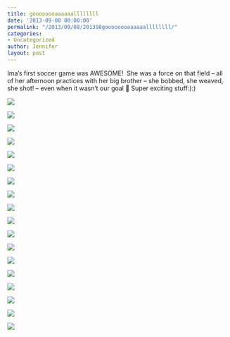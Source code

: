 ```yaml
---
title: goooooooaaaaaallllllll
date: '2013-09-08 00:00:00'
permalink: "/2013/09/08/201398goooooooaaaaaallllllll/"
categories:
- Uncategorized
author: Jennifer
layout: post
---
```


Ima&#8217;s first soccer game was AWESOME! &nbsp;She was a force on that field &#8211; all of her afternoon practices with her big brother &#8211; she bobbed, she weaved, she shot! &#8211; even when it wasn&#8217;t our goal 🙂 Super exciting stuff:):)

<div class="image-gallery-wrapper">
  <p>
    <img src="http://static1.squarespace.com/static/50db6bb3e4b015296cd43789/50dfa5b1e4b0dc6320e0b5ea/5275c387e4b0298e6ac6d609/1383449755252/2013-11-02+13.52.36.jpg.36.jpg?format=original" />
  </p>

  <p>
    <img src="http://static1.squarespace.com/static/50db6bb3e4b015296cd43789/50dfa5b1e4b0dc6320e0b5ea/5275c3b7e4b0298e6ac6d62f/1383449839734/2013-11-02+13.52.33.jpg.33.jpg?format=original" />
  </p>

  <p>
    <img src="http://static1.squarespace.com/static/50db6bb3e4b015296cd43789/50dfa5b1e4b0dc6320e0b5ea/522cc9cae4b0d7cf73ed0f37/1378667654139/2013-09-07+12.55.54.jpg.54.jpg?format=original" />
  </p>

  <p>
    <img src="http://static1.squarespace.com/static/50db6bb3e4b015296cd43789/50dfa5b1e4b0dc6320e0b5ea/522cc987e4b0e1a3bc87b500/1378668129796/2013-09-07+13.20.44.jpg.44.jpg?format=original" />
  </p>

  <p>
    <img src="http://static1.squarespace.com/static/50db6bb3e4b015296cd43789/50dfa5b1e4b0dc6320e0b5ea/522cc9dde4b074119b2207b7/1378667816226/2013-09-07+13.15.20.jpg.20.jpg?format=original" />
  </p>

  <p>
    <img src="http://static1.squarespace.com/static/50db6bb3e4b015296cd43789/50dfa5b1e4b0dc6320e0b5ea/522cc9f1e4b09d456b099c3e/1378667934833/2013-09-07+13.15.25.jpg.25.jpg?format=original" />
  </p>

  <p>
    <img src="http://static1.squarespace.com/static/50db6bb3e4b015296cd43789/50dfa5b1e4b0dc6320e0b5ea/522cca1ee4b0e0717e3d8d79/1378668551600/2013-09-07+13.53.07.jpg.07.jpg?format=original" />
  </p>

  <p>
    <img src="http://static1.squarespace.com/static/50db6bb3e4b015296cd43789/50dfa5b1e4b0dc6320e0b5ea/522cc959e4b0d5218db3603c/1378668050596/2013-09-07+13.20.29.jpg.29.jpg?format=original" />
  </p>

  <p>
    <img src="http://static1.squarespace.com/static/50db6bb3e4b015296cd43789/50dfa5b1e4b0dc6320e0b5ea/527506a0e4b070cdcec050a1/1383401141623/2013-10-26+09.56.07.jpg.07.jpg?format=original" />
  </p>

  <p>
    <img src="http://static1.squarespace.com/static/50db6bb3e4b015296cd43789/50dfa5b1e4b0dc6320e0b5ea/527506bae4b069a82eac1993/1383401176038/2013-10-26+09.56.01.jpg.01.jpg?format=original" />
  </p>

  <p>
    <img src="http://static1.squarespace.com/static/50db6bb3e4b015296cd43789/50dfa5b1e4b0dc6320e0b5ea/527506dee4b069a82eac19b1/1383401209431/2013-10-26+09.55.31.jpg.31.jpg?format=original" />
  </p>

  <p>
    <img src="http://static1.squarespace.com/static/50db6bb3e4b015296cd43789/50dfa5b1e4b0dc6320e0b5ea/527518dce4b0af356e26f658/1383405811117/2013-10-26+17.41.01.jpg.01.jpg?format=original" />
  </p>

  <p>
    <img src="http://static1.squarespace.com/static/50db6bb3e4b015296cd43789/50dfa5b1e4b0dc6320e0b5ea/52751a4de4b031cf940c56ed/1430547679245/2013-10-15+17.43.42+HDR.jpg.42+HDR.jpg?format=original" />
  </p>

  <p>
    <img src="http://static1.squarespace.com/static/50db6bb3e4b015296cd43789/50dfa5b1e4b0dc6320e0b5ea/52751a6ce4b031cf940c5705/1383406213205/2013-10-15+17.30.53.jpg.53.jpg?format=original" />
  </p>

  <p>
    <img src="http://static1.squarespace.com/static/50db6bb3e4b015296cd43789/50dfa5b1e4b0dc6320e0b5ea/52751a8ce4b031cf940c5718/1383406247963/2013-10-15+17.27.34+HDR.jpg.34+HDR.jpg?format=original" />
  </p>

  <p>
    <img src="http://static1.squarespace.com/static/50db6bb3e4b015296cd43789/50dfa5b1e4b0dc6320e0b5ea/5275c33ee4b0298e6ac6d5c4/1383449439755/2013-11-02+14.01.23.jpg.23.jpg?format=original" />
  </p>

  <p>
    <img src="http://static1.squarespace.com/static/50db6bb3e4b015296cd43789/50dfa5b1e4b0dc6320e0b5ea/5275c36ce4b0298e6ac6d5f1/1383449473414/2013-11-02+14.01.25.jpg.25.jpg?format=original" />
  </p>

  <p>
    <img src="http://static1.squarespace.com/static/50db6bb3e4b015296cd43789/50dfa5b1e4b0dc6320e0b5ea/5275c3e5e4b0298e6ac6d63b/1383449595710/2013-11-02+13.34.58.jpg.58.jpg?format=original" />
  </p>
</div>
